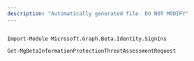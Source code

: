 ```yaml
---
description: "Automatically generated file. DO NOT MODIFY"
---
```


```powershellv2

Import-Module Microsoft.Graph.Beta.Identity.SignIns

Get-MgBetaInformationProtectionThreatAssessmentRequest

```